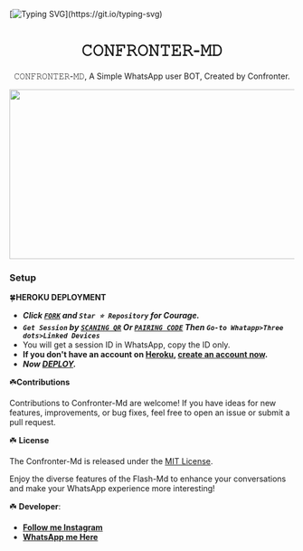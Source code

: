 [![Typing SVG](https://readme-typing-svg.demolab.com?font=Fira+Code&weight=650&pause=1000&color=F70000&random=false&width=435&lines=Confronter-MD+made+by+Am+frank+;Follow+me+IG+%40confronter._)](https://git.io/typing-svg)
 <h1 align="center"> 𝙲𝙾𝙽𝙵𝚁𝙾𝙽𝚃𝙴𝚁-𝙼𝙳</h1>
<p align="center"> 𝙲𝙾𝙽𝙵𝚁𝙾𝙽𝚃𝙴𝚁-𝙼𝙳, A Simple WhatsApp user BOT, Created by Confronter.
</p>



<img src="https://telegra.ph/file/ae0f7e0a8d76a772b89e7.jpg" width="700" height="300"/>



### Setup

🍀**HEROKU DEPLOYMENT**
   - ***Click [`FORK`](https://github.com/Confronter/Confronter-Md/fork) and `Star ⭐ Repository` for Courage.***
   - ***`Get Session` by [`SCANING QR`](https://flash-md-qr.onrender.com) Or [`PAIRING CODE`](https://flashmd-session-5fea4d73011f.herokuapp.com/pair) Then `Go-to Whatapp>Three dots>Linked Devices`***
   - You will get a session ID in WhatsApp, copy the ID only.
   - **If you don't have an account on [Heroku](https://signup.heroku.com/), [create an account now](https://signup.heroku.com/).**
   - ***Now [DEPLOY](https://dashboard.heroku.com/new?template=https://github.com/Confronter/Confronter-Md).***


☘️**Contributions**

Contributions to Confronter-Md are welcome! If you have ideas for new features, improvements, or bug fixes, feel free to open an issue or submit a pull request.

☘️ **License**

The Confronter-Md is released under the [MIT License](https://opensource.org/licenses/MIT).

Enjoy the diverse features of the Flash-Md  to enhance your conversations and make your WhatsApp experience more interesting!

☘️ **Developer**:

- [**Follow me Instagram**](https://instagram.com/confronter._)
- [**WhatsApp me Here**](https://wa.me/254793908571)

